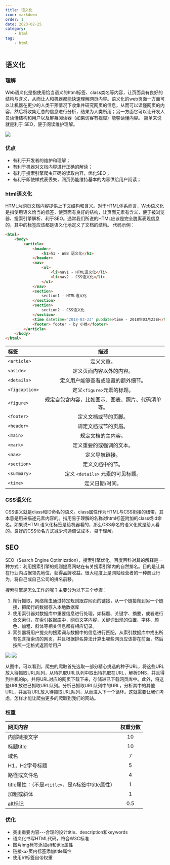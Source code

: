 ```yaml
---
title: 语义化
icon: markdown
order: 1
date: 2023-02-25
category:
    - html
tag:
    - html
---
```


## 语义化

### 理解

Web语义化是指使用恰当语义的html标签、class类名等内容，让页面具有良好的结构与含义，从而让人和机器都能快速理解网页内容。语义化的web页面一方面可以让机器在更少的人类干预情况下收集并研究网页的信息，从而可以读懂网页的内容，然后将收集汇总的信息进行分析，结果为人类所用；另一方面它可以让开发人员读懂结构和用户以及屏幕阅读器（如果访客有视障）能够读懂内容。 简单来说就是利于 SEO，便于阅读维护理解。

![ ](/img/html/seo.jpg)

### 优点

- 有利于开发者的维护和理解；
- 有利于机器对文档内容进行正确的解读；
- 有利于搜索引擎爬虫正确的读取内容，优化SEO；
- 有利于即使样式表丢失，网页仍能维持基本的内容供给用户阅读；

### html语义化

HTML为网页文档内容提供上下文结构和含义。对于HTML体系而言，Web语义化是指使用语义恰当的标签，使页面有良好的结构，让页面元素有含义，便于被浏览器、搜索引擎解析、利于SEO。通常我们所说的HTML应该是完全脱离表现信息的，其中的标签应该都是语义化地定义了文档的结构。 代码示例：

```html
<html>
    <body>
        <article>
            <header>
                <h1>h1 - WEB 语义化</h1>
            </header>
            <nav>
                <ul>
                    <li>nav1 - HTML语义化</li>
                    <li>nav2 - CSS语义化</li>
                </ul>
            </nav>
            <section>
                section1 - HTML语义化
            </section>
            <section>
                section2 - CSS语义化
            </section>
            <time datetime="2018-03-23" pubdate>time - 2018年03月23日</time>
            <footer> footer - by 小维</footer>
        </article>
    </body>
</html>
```

|标签 |描述|
| :-- | :--: |
|`<article>`| 定义文章。|
|`<aside>`| 定义页面内容以外的内容。|
|`<details>`|定义用户能够查看或隐藏的额外细节。|
|`<figcaption>`| 定义` <figure> `元素的标题。|
|`<figure>`| 规定自包含内容，比如图示、图表、照片、代码清单等。|
|`<footer>`| 定义文档或节的页脚。|
|`<header>`| 规定文档或节的页眉。|
|`<main>`| 规定文档的主内容。|
|`<mark>`| 定义重要的或强调的文本。|
|`<nav>`| 定义导航链接。|
|`<section>`| 定义文档中的节。|
|`<summary>`| 定义 `<details>` 元素的可见标题。|
|`<time>`| 定义日期/时间。|

### CSS语义化

CSS语义就是class和ID命名的语义。class属性作为HTML与CSS衔接的纽带，其本意是用来描述元素内容的。指用易于理解的名称对html标签附加的class或id命名。如果说HTML语义化标签是给机器看的，那么CSS命名的语义化就是给人看的。良好的CSS命名方式减少沟通调试成本，易于理解。

## SEO

SEO（Search Engine Optimization），搜索引擎优化。百度百科对其的解释是一种方式：利用搜索引擎的规则提高网站在有关搜索引擎内的自然排名。目的是让其在行业内占据领先地位，获得品牌收益。很大程度上是网站经营者的一种商业行为，将自己或自己公司的排名前移。

搜索引擎是怎么工作的呢？主要分为以下三个步骤：

1. 爬行抓取，网络爬虫通过特定规则跟踪网页的链接，从一个链接爬到另一个链接，把爬行的数据存入本地数据库
2. 使用索引器对数据库中重要信息进行处理，如标题、关键字、摘要，或者进行全文索引，在索引数据库中，网页文字内容，关键词出现的位置、字体、颜色、加粗、斜体等相关信息都有相应记录。
3. 索引器将用户提交的搜索词与数据中的信息进行匹配，从索引数据库中找出所有包含搜索词的网页，并且根据排名算法计算出哪些网页应该排在前面，然后按照一定格式返回给用户

![ ](/img/html/seo1.jpg)
![ ](/img/html/seo2.jpg)

从图中，可以看到，爬虫的爬取首先选取一部分精心挑选的种子URL，将这些URL放入待抓取URL队列，从待抓取URL队列中取出待抓取在URL，解析DNS，并且得到主机的ip，并将URL对应的网页下载下来，存储进已下载网页库中。此外，将这些URL放进已抓取URL队列。分析已抓取URL队列中的URL，分析其中的其他URL，并且将URL放入待抓取URL队列，从而进入下一个循环。这就需要让我们考虑，怎样才能让爬虫更多的爬取到我们的网站。

### 权重

|网页内容 |权重分数|
| :-- | :--: |
|内部链接文字| 10|
|标题title| 10|
|域名| 7 |
|H1，H2字号标题| 5 |
|路径或文件名| 4|
|title属性：（不是`<title>`，是A标签中title属性）| 1|
|加粗或斜体| 1|
|alt标记| 0.5|

### 优化

- 突出重要内容---合理的设计title、description和keywords
- 语义化书写HTML代码，符合W3C标准
- 图片img标签添加alt和title属性
- 链接`<a>`页内标签添加title属性
- 使用h1标签自带权重
